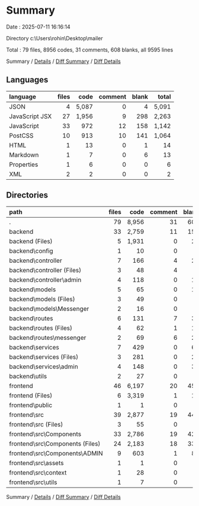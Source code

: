 # Summary

Date : 2025-07-11 16:16:14

Directory c:\\Users\\rohin\\Desktop\\mailer

Total : 79 files,  8956 codes, 31 comments, 608 blanks, all 9595 lines

Summary / [Details](details.md) / [Diff Summary](diff.md) / [Diff Details](diff-details.md)

## Languages
| language | files | code | comment | blank | total |
| :--- | ---: | ---: | ---: | ---: | ---: |
| JSON | 4 | 5,087 | 0 | 4 | 5,091 |
| JavaScript JSX | 27 | 1,956 | 9 | 298 | 2,263 |
| JavaScript | 33 | 972 | 12 | 158 | 1,142 |
| PostCSS | 10 | 913 | 10 | 141 | 1,064 |
| HTML | 1 | 13 | 0 | 1 | 14 |
| Markdown | 1 | 7 | 0 | 6 | 13 |
| Properties | 1 | 6 | 0 | 0 | 6 |
| XML | 2 | 2 | 0 | 0 | 2 |

## Directories
| path | files | code | comment | blank | total |
| :--- | ---: | ---: | ---: | ---: | ---: |
| . | 79 | 8,956 | 31 | 608 | 9,595 |
| backend | 33 | 2,759 | 11 | 155 | 2,925 |
| backend (Files) | 5 | 1,931 | 0 | 21 | 1,952 |
| backend\\config | 1 | 10 | 0 | 0 | 10 |
| backend\\controller | 7 | 166 | 4 | 20 | 190 |
| backend\\controller (Files) | 3 | 48 | 4 | 3 | 55 |
| backend\\controller\\admin | 4 | 118 | 0 | 17 | 135 |
| backend\\models | 5 | 65 | 0 | 10 | 75 |
| backend\\models (Files) | 3 | 49 | 0 | 4 | 53 |
| backend\\models\\Messenger | 2 | 16 | 0 | 6 | 22 |
| backend\\routes | 6 | 131 | 7 | 32 | 170 |
| backend\\routes (Files) | 4 | 62 | 1 | 11 | 74 |
| backend\\routes\\messenger | 2 | 69 | 6 | 21 | 96 |
| backend\\services | 7 | 429 | 0 | 66 | 495 |
| backend\\services (Files) | 3 | 281 | 0 | 29 | 310 |
| backend\\services\\admin | 4 | 148 | 0 | 37 | 185 |
| backend\\utils | 2 | 27 | 0 | 6 | 33 |
| frontend | 46 | 6,197 | 20 | 453 | 6,670 |
| frontend (Files) | 6 | 3,319 | 1 | 13 | 3,333 |
| frontend\\public | 1 | 1 | 0 | 0 | 1 |
| frontend\\src | 39 | 2,877 | 19 | 440 | 3,336 |
| frontend\\src (Files) | 3 | 55 | 0 | 8 | 63 |
| frontend\\src\\Components | 33 | 2,786 | 19 | 422 | 3,227 |
| frontend\\src\\Components (Files) | 24 | 2,183 | 18 | 334 | 2,535 |
| frontend\\src\\Components\\ADMIN | 9 | 603 | 1 | 88 | 692 |
| frontend\\src\\assets | 1 | 1 | 0 | 0 | 1 |
| frontend\\src\\context | 1 | 28 | 0 | 9 | 37 |
| frontend\\src\\utils | 1 | 7 | 0 | 1 | 8 |

Summary / [Details](details.md) / [Diff Summary](diff.md) / [Diff Details](diff-details.md)